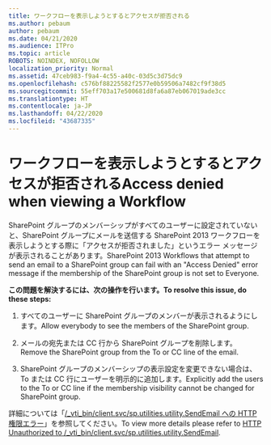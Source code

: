 ```yaml
---
title: ワークフローを表示しようとするとアクセスが拒否される
ms.author: pebaum
author: pebaum
ms.date: 04/21/2020
ms.audience: ITPro
ms.topic: article
ROBOTS: NOINDEX, NOFOLLOW
localization_priority: Normal
ms.assetid: 47ceb983-f9a4-4c55-a40c-03d5c3d75dc9
ms.openlocfilehash: c576bf88225582f2577e0b59506a7482cf9f38d5
ms.sourcegitcommit: 55eff703a17e500681d8fa6a87eb067019ade3cc
ms.translationtype: HT
ms.contentlocale: ja-JP
ms.lasthandoff: 04/22/2020
ms.locfileid: "43687335"
---
```

# <a name="access-denied-when-viewing-a-workflow"></a><span data-ttu-id="ecaea-102">ワークフローを表示しようとするとアクセスが拒否される</span><span class="sxs-lookup"><span data-stu-id="ecaea-102">Access denied when viewing a Workflow</span></span>

<span data-ttu-id="ecaea-103">SharePoint グループのメンバーシップがすべてのユーザーに設定されていないと、SharePoint グループにメールを送信する SharePoint 2013 ワークフローを表示しようとする際に「アクセスが拒否されました」というエラー メッセージが表示されることがあります。</span><span class="sxs-lookup"><span data-stu-id="ecaea-103">SharePoint 2013 Workflows that attempt to send an email to a SharePoint group can fail with an "Access Denied" error message if the membership of the SharePoint group is not set to Everyone.</span></span>
  
 <span data-ttu-id="ecaea-104">**この問題を解決するには、次の操作を行います。**</span><span class="sxs-lookup"><span data-stu-id="ecaea-104">**To resolve this issue, do these steps:**</span></span>
  
 1. <span data-ttu-id="ecaea-105">すべてのユーザーに SharePoint グループのメンバーが表示されるようにします。</span><span class="sxs-lookup"><span data-stu-id="ecaea-105">Allow everybody to see the members of the SharePoint group.</span></span>
  
 2. <span data-ttu-id="ecaea-106">メールの宛先または CC 行から SharePoint グループを削除します。</span><span class="sxs-lookup"><span data-stu-id="ecaea-106">Remove the SharePoint group from the To or CC line of the email.</span></span>
  
 3. <span data-ttu-id="ecaea-107">SharePoint グループのメンバーシップの表示設定を変更できない場合は、To または CC 行にユーザーを明示的に追加します。</span><span class="sxs-lookup"><span data-stu-id="ecaea-107">Explicitly add the users to the To or CC line if the membership visibility cannot be changed for SharePoint group.</span></span>
  
<span data-ttu-id="ecaea-108">詳細については「[/_vti_bin/client.svc/sp.utilities.utility.SendEmail への HTTP 権限エラー](https://go.microsoft.com/fwlink/?linkid=2044694&amp;clcid=0x409)」を参照してください。</span><span class="sxs-lookup"><span data-stu-id="ecaea-108">To view more details please refer to [HTTP Unauthorized to /_vti_bin/client.svc/sp.utilities.utility.SendEmail](https://go.microsoft.com/fwlink/?linkid=2044694&amp;clcid=0x409).</span></span>
  